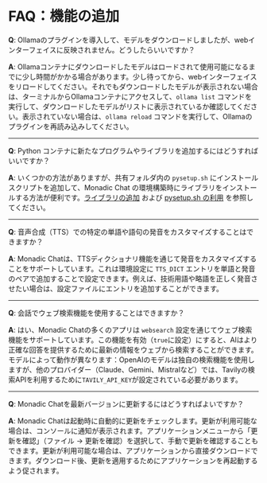 # FAQ：機能の追加

**Q**: Ollamaのプラグインを導入して、モデルをダウンロードしましたが、webインターフェイスに反映されません。どうしたらいいですか？

**A**:  Ollamaコンテナにダウンロードしたモデルはロードされて使用可能になるまでに少し時間がかかる場合があります。少し待ってから、webインターフェイスをリロードしてください。それでもダウンロードしたモデルが表示されない場合は、ターミナルからOllamaコンテナにアクセスして、`ollama list` コマンドを実行して、ダウンロードしたモデルがリストに表示されているか確認してください。表示されていない場合は、`ollama reload` コマンドを実行して、Ollamaのプラグインを再読み込みしてください。

---

**Q**: Python コンテナに新たなプログラムやライブラリを追加するにはどうすればいいですか？

**A**: いくつかの方法がありますが、共有フォルダ内の `pysetup.sh` にインストールスクリプトを追加して、Monadic Chat の環境構築時にライブラリをインストールする方法が便利です。[ライブラリの追加](../docker-integration/python-container.md#ライブラリの追加) および [pysetup.sh の利用](../docker-integration/python-container.md#pysetupsh-の利用) を参照してください。

---

**Q**: 音声合成（TTS）での特定の単語や語句の発音をカスタマイズすることはできますか？

**A**: Monadic Chatは、TTSディクショナリ機能を通じて発音をカスタマイズすることをサポートしています。これは環境設定に `TTS_DICT` エントリを単語と発音のペアで追加することで設定できます。例えば、技術用語や略語を正しく発音させたい場合は、設定ファイルにエントリを追加することができます。

---

**Q**: 会話でウェブ検索機能を使用することはできますか？

**A**: はい、Monadic Chatの多くのアプリは `websearch` 設定を通じてウェブ検索機能をサポートしています。この機能を有効（`true`に設定）にすると、AIはより正確な回答を提供するために最新の情報をウェブから検索することができます。モデルによって動作が異なります：OpenAIのモデルは独自の検索機能を使用しますが、他のプロバイダー（Claude、Gemini、Mistralなど）では、Tavilyの検索APIを利用するために`TAVILY_API_KEY`が設定されている必要があります。

---

**Q**: Monadic Chatを最新バージョンに更新するにはどうすればよいですか？

**A**: Monadic Chatは起動時に自動的に更新をチェックします。更新が利用可能な場合は、コンソールに通知が表示されます。アプリケーションメニューから「更新を確認」（ファイル → 更新を確認）を選択して、手動で更新を確認することもできます。更新が利用可能な場合は、アプリケーションから直接ダウンロードできます。ダウンロード後、更新を適用するためにアプリケーションを再起動するよう促されます。